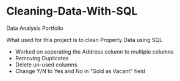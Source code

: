 # Cleaning-Data-With-SQL
Data Analysis Portfolio

What used for this project is to clean Property Data using SQL 
- Worked on seperating the Address column to multiple columns
- Removing Duplicates 
- Delete un-used columns
- Change Y/N to Yes and No in "Sold as Vacant" field
